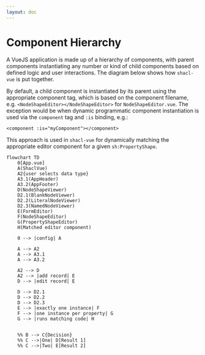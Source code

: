 ```yaml
---
layout: doc
---
```


# Component Hierarchy

A VueJS application is made up of a hierarchy of components, with parent components instantiating any number or kind of child components based on defined logic and user interactions. The diagram below shows how `shacl-vue` is put together.

By default, a child component is instantiated by its parent using the appropriate component tag, which is based on the component filename, e.g. `<NodeShapeEditor></NodeShapeEditor>` for `NodeShapeEditor.vue`. The exception would be when dynamic programmatic component instantiation is used via the `component` tag and `:is` binding, e.g.:

`<component :is="myComponent"></component>`

This approach is used in `shacl-vue` for dynamically matching the appropriate editor component for a given `sh:PropertyShape`.


```mermaid
flowchart TD
    0[App.vue]
    A(ShaclVue)
    A2{user selects data type}
    A3.1(AppHeader)
    A3.2(AppFooter)
    D(NodeShapeViewer)
    D2.1(BlankNodeViewer)
    D2.2(LiteralNodeViewer)
    D2.3(NamedNodeViewer)
    E(FormEditor)
    F(NodeShapeEditor)
    G(PropertyShapeEditor)
    H(Matched editor component)

    0 --> |config| A

    A --> A2
    A --> A3.1
    A --> A3.2
    
    A2 --> D
    A2 --> |add record| E
    D --> |edit record| E

    D --> D2.1
    D --> D2.2
    D --> D2.3
    E --> |exactly one instance| F
    F --> |one instance per property| G
    G --> |runs matching code| H
    

    %% B --> C{Decision}
    %% C -->|One| D[Result 1]
    %% C -->|Two| E[Result 2]
```
